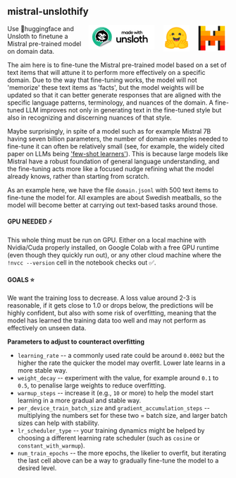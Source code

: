 ## mistral-unslothify

<img align="right" src="icons/mistral.png" width="60" hspace="10"> 
<img align="right" src="icons/hf.png" width="60" hspace="10"> 
<img align="right" src="icons/unsloth.png" width="150" hspace="10">
<p></p>

Use 🤗huggingface and Unsloth to finetune a Mistral pre-trained model on domain data.

The aim here is to fine-tune the Mistral pre-trained model based on a set of text items that will attune it to perform more effectively on a specific domain. Due to the way that fine-tuning works, the model will not 'memorize' these text items as 'facts', but the model weights will be updated so that it can better generate responses that are aligned with the specific language patterns, terminology, and nuances of the domain. A fine-tuned LLM improves not only in generating text in the fine-tuned style but also in recognizing and discerning nuances of that style. 

Maybe surprisingly, in spite of a model such as for example Mistral 7B having seven billion parameters, the number of domain examples needed to fine-tune it can often be relatively small (see, for example, the widely cited paper on LLMs being ['few-shot learners'](https://arxiv.org/abs/2005.14165)). This is because large models like Mistral have a robust foundation of general language understanding, and the fine-tuning acts more like a focused nudge refining what the model already knows, rather than starting from scratch.

As an example here, we have the file `domain.jsonl` with 500 text items to fine-tune the model for. All examples are about Swedish meatballs, so the model will become better at carrying out text-based tasks around those.

#### GPU NEEDED ⚡
This whole thing must be run on GPU. Either on a local machine with Nvidia/Cuda properly installed, on Google Colab with a free GPU runtime (even though they quickly run out), or any other cloud machine where the `!nvcc --version` cell in the notebook checks out ✅.

#### GOALS ⭐
We want the training loss to decrease. A loss value around 2-3 is reasonable, if it gets close to 1.0 or drops below, the predictions will be highly confident, but also with some risk of overfitting, meaning that the model has learned the training data too well and may not perform as effectively on unseen data.

**Parameters to adjust to counteract overfitting**

- `learning_rate` -- a commonly used rate could be around `0.0002` but the higher the rate the quicker the model may overfit. Lower late learns in a more stable way.
- `weight_decay` -- experiment with the value, for example around `0.1` to `0.5`, to penalise large weights to reduce overfitting.
- `warmup_steps` -- increase it (e.g., `10` or more) to help the model start learning in a more gradual and stable way.
- `per_device_train_batch_size` and `gradient_accumulation_steps` -- multiplying the numbers set for these two = batch size, and larger batch sizes can help with stability.
- `lr_scheduler_type` -- your training dynamics might be helped by choosing a different learning rate scheduler (such as `cosine` or `constant_with_warmup`).
- `num_train_epochs` -- the more epochs, the likelier to overfit, but iterating the last cell above can be a way to gradually fine-tune the model to a desired level.
